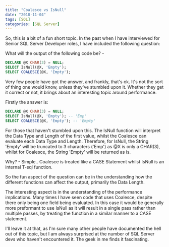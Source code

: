 ```yaml
---
title: "Coalesce vs IsNull"
date: "2018-11-04"
tags: [SQL]
categories: [SQL Server]
---
```


So, this is a bit of a fun short topic. In the past when I have interviewed for Senior SQL Server Developer roles, I have included the following question:

What will the output of the following code be? -

```sql
DECLARE @X CHAR(3) = NULL;
SELECT IsNull(@X, 'Empty');
SELECT COALESCE(@X, 'Empty');
```

Very few people have got the answer, and frankly, that's ok. It's not the sort of thing one would know, unless they've stumbled upon it. Whether they get it correct or not, it brings about an interesting topic around performance.

Firstly the answer is:

```sql
DECLARE @X CHAR(3) = NULL;
SELECT IsNull(@X, 'Empty'); -- 'Emp'
SELECT COALESCE(@X, 'Empty'); -- 'Empty'
```

For those that haven't stumbled upon this. The IsNull function will interpret the Data Type and Length of the first value, whilst the Coalesce can evaluate each Data Type and Length.
Therefore, for IsNull, the String 'Empty' will be truncated to 3 characters ('Emp') as @X is only a CHAR(3), whilst for Coalesce, the String 'Empty' will be returned as is.

Why? - Simple.. Coalesce is treated like a CASE Statement whilst IsNull is an internal T-sql function.

So the fun aspect of the question can be in the understanding how the different functions can affect the output, primarily the Data Length.

The interesting aspect is in the understanding of the performance implications. Many times I have seen code that uses Coalesce, despite there only being one field being evaluated. In this case it would be generally more preformant to use IsNull as it will result in a single pass rather than multiple passes, by treating the function in a similar manner to a CASE statement.

I'll leave it at that, as I'm sure many other people have documented the hell out of this topic, but I am always surprised at the number of SQL Server devs who haven't encountered it. The geek in me finds it fascinating.
